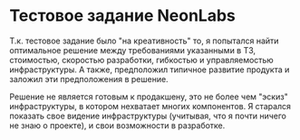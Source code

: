 # Тестовое задание NeonLabs
Т.к. тестовое задание было "на креативность" то, 
я попытался найти оптимальное решение между требованиями указанными в ТЗ, стоимостью, скоростью разработки,
гибкостью и управляемостью инфраструктуры. А также, предположил типичное развитие продукта и заложил эти предположения в решение.

Решение не является готовым к продакшену, это не более чем "эскиз" инфраструктуры, 
в котором нехватает многих компонентов. Я старался показать свое видение инфраструктуры (учитывая, что я почти ничего не знаю о проекте),
и свои возможности в разработке.


